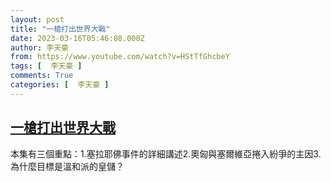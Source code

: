 ```yaml
---
layout: post
title: "一槍打出世界大戰"
date: 2023-03-16T05:46:08.000Z
author: 李天豪
from: https://www.youtube.com/watch?v=HStTfGhcbeY
tags: [  李天豪 ]
comments: True
categories: [  李天豪 ]
---
```

<!--1678945568000-->
[一槍打出世界大戰](https://www.youtube.com/watch?v=HStTfGhcbeY)
------

<div>
本集有三個重點：1.塞拉耶佛事件的詳細講述2.奧匈與塞爾維亞捲入紛爭的主因3.為什麼目標是溫和派的皇儲？
</div>
